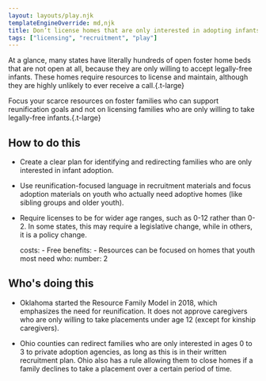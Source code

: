 ```yaml
---
layout: layouts/play.njk
templateEngineOverride: md,njk
title: Don’t license homes that are only interested in adopting infants
tags: ["licensing", "recruitment", "play"]
---
```


At a glance, many states have literally hundreds of open foster home beds that are not open at all, because they are only willing to accept legally-free infants. These homes require resources to license and maintain, although they are highly unlikely to ever receive a call.{.t-large}

Focus your scarce resources on foster families who can support reunification goals and not on licensing families who are only willing to take legally-free infants.{.t-large}

## How to do this

* Create a clear plan for identifying and redirecting families who are only interested in infant adoption.

* Use reunification-focused language in recruitment materials and focus adoption materials on youth who actually need adoptive homes (like sibling groups and older youth).

* Require licenses to be for wider age ranges, such as 0-12 rather than 0-2. In some states, this may require a legislative change, while in others, it is a policy change.

    costs:
      - Free
    benefits:
      - Resources can be focused on homes that youth most need
    who:
      number: 2

## Who's doing this

* Oklahoma started the Resource Family Model in 2018, which emphasizes the need for reunification. It does not approve caregivers who are only willing to take placements under age 12 (except for kinship caregivers).

* Ohio counties can redirect families who are only interested in ages 0 to 3 to private adoption agencies, as long as this is in their written recruitment plan. Ohio also has a rule allowing them to close homes if a family declines to take a placement over a certain period of time.